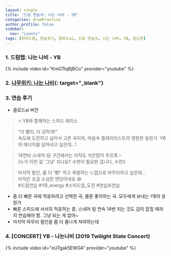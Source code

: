 ```yaml
---
layout: single
title: "드럼 연습곡: 나는 나비 - YB"
categories: drumPractice
author_profile: false
sidebar:
  nav: "counts"
tags: [취미드럼, 연습후기, 클로드ai, 드럼 연습곡, 나는 나비, YB, 윤도현]
---
```


### 1. 드럼탭: 나는 나비 - YB

{% include video id="KmGTtqBjBCo" provider="youtube" %}

### 2. [나무위키: 나는 나비](https://namu.wiki/w/%EB%82%98%EB%8A%94%20%EB%82%98%EB%B9%84){: target="_blank"}

### 3. 연습 후기
- 클로드ai 버전
>🔥 YB와 함께하는 스피드 레이스

>"더 빨리, 더 강하게!"<br>
>속도에 도전하고 싶어서 고른 곡이자, 마음속 플레이리스트의 영원한 응원가. YB의 에너지를 담아내고 싶은데...!

>14연타 스네어-탐 구간에서는 아직도 식은땀이 주르륵 💦<br>
>(누가 이런 걸 '그냥' 치나요? 수련이 필요한 겁니다, 수련!)

>마지막 필인, 좀 더 '빵!' 하고 폭발하는 느낌으로 마무리하고 싶은데...<br>
>아직은 조금 소심한 엔딩이네요 😅<br>
>#드럼연습 #YB_energy #스피드업_도전 #연습또연습

- 좀 더 빠른 곡에 적응하려고 선택한 곡, 물론 좋아하는 곡. 모두에게 보내는 YB의 응원가
- 빠른 스피드에 서서히 적응하는 중. 스네어 탐 연속 14번 치는 것도 감이 잡힐 때까지 연습해야 함. 그냥 되는 게 없어~
- 마지막 마무리 필인을 좀 더 폼나게 쳐야하는데

### 4. [CONCERT] YB - 나는나비 (2019 Twilight State Concert)

{% include video id="oU7gak5EWGA" provider="youtube" %}
